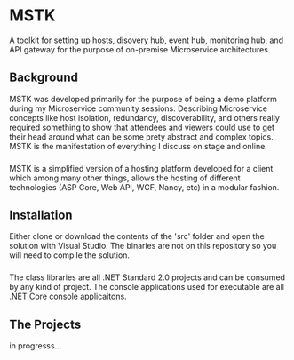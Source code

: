 # MSTK
A toolkit for setting up hosts, disovery hub, event hub, monitoring hub, and API gateway for the purpose of on-premise Microservice architectures.

## Background

MSTK was developed primarily for the purpose of being a demo platform during my Microservice community sessions.
Describing Microservice concepts like host isolation, redundancy, discoverability, and others really required something to show that attendees and viewers could use to get their head around what can be some prety abstract and complex topics. MSTK is the manifestation of everything I discuss on stage and online. 
###
MSTK is a simplified version of a hosting platform developed for a client which among many other things, allows the hosting of different technologies (ASP Core, Web API, WCF, Nancy, etc) in a modular fashion. 

## Installation

Either clone or download the contents of the 'src' folder and open the solution with Visual Studio. The binaries are not on this repository so you will need to compile the solution.
###
The class libraries are all .NET Standard 2.0 projects and can be consumed by any kind of project. The console applications used for executable are all .NET Core console applicaitons.

## The Projects

in progresss...
